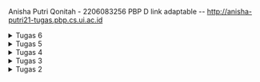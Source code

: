 Anisha Putri Qonitah - 2206083256
PBP D
link adaptable -- http://anisha-putri21-tugas.pbp.cs.ui.ac.id

<details>
<summary> Tugas 6 </summary>

### Perbedaan Antara Asynchronous Programming dan Synchronous Programming:

1. Synchronous Programming:
   - Pada pemrograman synchronous, tugas-tugas dieksekusi secara berurutan, satu per satu.
   - Program akan menunggu tugas saat ini selesai sebelum melanjutkan ke tugas berikutnya.
   - Jika suatu tugas membutuhkan waktu yang lama (misalnya, mengunduh file besar), itu dapat menghentikan seluruh program.

2. Asynchronous Programming:
   - Dalam pemrograman asynchronous, tugas-tugas dapat dieksekusi secara bersamaan tanpa harus menunggu tugas sebelumnya selesai.
   - Tugas yang membutuhkan waktu, seperti operasi jaringan atau operasi I/O (input/output), dapat berjalan di latar belakang tanpa menghentikan program utama.
   - Ini sangat bermanfaat dalam pengembangan web karena memungkinkan aplikasi berinteraksi dengan server dan sumber daya eksternal tanpa menghalangi antarmuka pengguna.

## Paradigma Event-Driven Programming:

- Paradigma event-driven programming adalah pendekatan di mana program merespons kejadian (events) yang terjadi, seperti klik tombol, pengiriman permintaan HTTP, atau perubahan status.
- Contoh penerapannya dalam tugas ini adalah ketika Anda menggunakan AJAX untuk mengirim permintaan HTTP ke server, Anda menentukan fungsi yang akan dipanggil ketika respons diterima. Fungsi ini akan dijalankan saat respons tiba, mengikuti pola event-driven.

## Penerapan Asynchronous Programming pada AJAX:

- Dalam konteks AJAX (Asynchronous JavaScript and XML), asynchronous programming memungkinkan Anda untuk mengirim permintaan HTTP ke server dan melanjutkan eksekusi kode tanpa harus menunggu respons dari server. Anda menentukan callback yang akan dijalankan ketika respons tiba.

## Perbandingan Fetch API dan jQuery untuk AJAX:

1. Fetch API:
   - Fetch API adalah API bawaan dalam JavaScript yang memungkinkan Anda untuk mengirim permintaan HTTP asinkron secara sederhana dan kuat.
   - Ia mendukung promise, yang memudahkan penanganan respons dan kesalahan.
   - Ia lebih modern, lebih ringan, dan memungkinkan penggunaan terkini seperti async/await.

2. jQuery:
   - jQuery adalah perpustakaan JavaScript yang memudahkan pengembangan web, termasuk AJAX.
   - Ia memiliki sintaks yang lebih ringkas daripada Fetch API.
   - Namun, jQuery adalah perpustakaan yang lebih besar dan mungkin overkill jika Anda hanya memerlukan AJAX.

Penggunaan Fetch API lebih direkomendasikan karena ia adalah bagian dari JavaScript standar, lebih ringan, dan modern dengan dukungan promise. Ini lebih cocok untuk proyek-proyek baru dan memungkinkan praktik terbaik dalam pengembangan web.
Namun, dalam beberapa kasus, penggunaan jQuery mungkin tetap diperlukan jika Anda sudah memiliki kode yang menggunakan jQuery atau proyek lama yang masih bergantung pada perpustakaan ini.

## Jelaskan bagaimana cara kamu mengimplementasikan checklist di atas secara step-by-step (bukan hanya sekadar mengikuti tutorial).

### Ubahlah kode cards data item agar dapat mendukung AJAX GET & Lakukan pengambilan task menggunakan AJAX GET.
    Perbarui kode HTML untuk halaman utama (main.html) untuk menghilangkan item-item yang sebelumnya di-generate oleh template.
    Tambahkan wadah (container) untuk item-item yang akan diambil melalui AJAX.
    Implementasi ajax get di scripts sesuai dengan ketentuan

### Buatlah sebuah tombol yang membuka sebuah modal dengan form untuk menambahkan item.
    di main.html buat tombol baru di navigation bar dengan nama add product by AJAX
    buat modal form di main.html untuk menambahkan item baru
    buat fungsi add_product agar item baru muncul

### Buatlah fungsi view baru untuk menambahkan item baru ke dalam basis data.
    Import from django.views.decorators.csrf import csrf_exempt pada berkas views.py.
    Di view.py buat fungsi baru dengan nama add_produt_ajax
    Tambahkan dekorator @csrf_exempt di atas fungsi add_product_ajax
    
### Buatlah path /create-ajax/ yang mengarah ke fungsi view yang baru kamu buat & Hubungkan form yang telah kamu buat di dalam modal kamu ke path /create-ajax/.
    Buka berkas urls.py pada folder main dan import fungsi get_product_json serta add_product_ajax.
    Tambahkan path url kedua fungsi tersebut ke dalam urlpatterns.

### Lakukan refresh pada halaman utama secara asinkronus untuk menampilkan daftar item terbaru tanpa reload halaman utama secara keseluruhan.
    di main.html buat async function yaitu refreshProduct yang akan reload item

### Melakukan perintah collectstatic.
    Perintah ini bertujuan untuk mengumpulkan file static dari setiap aplikasi kamu ke dalam suatu folder yang dapat dengan mudah disajikan pada produksi.
    di cmd jalankan perindah pyhton manage.py collectstatic

### Melakukan deployment ke PaaS PBP Fasilkom UI dan sertakan tautan aplikasi pada file README.md.
    isi secret di github
    mengubah dokku_app_name sesuai ketentuan
    git commit push di cmd 


</details>

<details>
<summary> Tugas 5 </summary>

## Jelaskan manfaat dari setiap element selector dan kapan waktu yang tepat untuk menggunakannya.
### Universal Selector (*):
Manfaat: Selector ini memilih semua elemen dalam halaman.
Kapan Menggunakan: Anda harus sangat hati-hati saat menggunakan universal selector, karena dapat memengaruhi semua elemen di halaman. Sebaiknya hanya digunakan dalam kasus tertentu di mana Anda perlu mengatur beberapa properti CSS secara global.

### Type Selector (Elemen):
Manfaat: Selector ini memilih semua elemen dengan tipe yang cocok (misalnya, p untuk semua elemen paragraf).
Kapan Menggunakan: Cocok digunakan ketika Anda ingin mengatur gaya secara umum untuk tipe elemen tertentu di seluruh situs web.

### ID Selector (#id):
Manfaat: Selector ini memilih elemen berdasarkan ID yang unik.
Kapan Menggunakan: Berguna ketika Anda ingin mengatur gaya untuk elemen yang memiliki ID unik. Sebaiknya hanya digunakan satu kali per halaman karena ID harus unik.

### Class Selector (.class):
Manfaat: Selector ini memilih elemen berdasarkan kelas yang diberikan.
Kapan Menggunakan: Berguna ketika Anda ingin mengatur gaya untuk beberapa elemen yang memiliki kelas yang sama. Anda dapat menggunakannya berkali-kali pada halaman yang berbeda.

### Descendant Selector (Space):
Manfaat: Selector ini memilih elemen yang merupakan keturunan dari elemen lain, di mana elemen keturunan berada dalam elemen yang lebih tinggi dalam struktur dokumen.
Kapan Menggunakan: Berguna ketika Anda ingin mengatur gaya untuk elemen-elemen dalam konteks tertentu, misalnya, semua elemen p dalam elemen div.

### Child Selector (>):
Manfaat: Selector ini memilih elemen yang merupakan anak langsung dari elemen lain.
Kapan Menggunakan: Cocok ketika Anda ingin mengatur gaya untuk elemen yang langsung menjadi anak dari elemen lain, tanpa memperhatikan elemen-elemen lebih dalam dalam struktur.

### Adjacent Sibling Selector (+):
Manfaat: Selector ini memilih elemen yang merupakan saudara sejajar (sibling) dari elemen lain, yang memiliki elemen yang sama dengan elemen lain tersebut.
Kapan Menggunakan: Berguna ketika Anda ingin mengatur gaya untuk elemen yang berdekatan secara langsung dengan elemen lain yang memiliki elemen yang sama.

### General Sibling Selector (~):
Manfaat: Selector ini memilih elemen yang merupakan saudara sejajar (sibling) dari elemen lain yang memiliki elemen yang sama, tanpa memperhatikan posisi relatifnya.
Kapan Menggunakan: Sama seperti adjacent sibling selector, tetapi lebih fleksibel karena tidak harus berdekatan secara langsung.

## Jelaskan HTML5 Tag yang kamu ketahui.
HTML5 (Hypertext Markup Language versi 5) mempunyai banyak tag yang memungkinkan pengembang web untuk merinci struktur halaman web dengan lebih baik dan mengintegrasikan elemen-elemen modern ke dalam desain. Berikut 5 contoh tag:
<header>: Digunakan untuk mendefinisikan header atau bagian atas dari halaman web. Biasanya berisi elemen-elemen seperti judul, logo, dan navigasi.

<nav>: Mengelompokkan elemen-elemen navigasi, seperti menu, dalam satu blok. Ini membantu dalam membuat menu situs web.

<section>: Menggambarkan bagian dari halaman web yang memiliki tema atau konten yang terkait. Berguna untuk memecah konten menjadi bagian-bagian logis.

<article>: Digunakan untuk menandai sebuah artikel atau entitas yang mandiri dalam halaman web. Misalnya, sebuah berita atau posting blog yang dapat berdiri sendiri.

<aside>: Mengidentifikasi konten yang terkait dengan konten di sekitarnya dan biasanya ditempatkan di samping konten utama. Ini sering digunakan untuk iklan atau sidebar.

## Jelaskan perbedaan antara margin dan padding.
### Margin:
Margin adalah ruang di luar elemen, di antara elemen tersebut dan elemen-elemen sekitarnya.
Margin dapat digunakan untuk mengontrol jarak antara elemen dan elemen-elemen lain di sekitarnya atau batasan area elemen terhadap elemen-elemen lain.
Margin tidak memiliki latar belakang atau warna latar belakang dan tidak memengaruhi tampilan elemen itu sendiri.
Jika ada dua elemen dengan margin yang saling bersentuhan, marginnya akan digabungkan sehingga terbentuk margin tunggal di antara keduanya.

### Padding:
Padding adalah ruang di dalam elemen, di antara konten elemen dan tepi elemen itu sendiri.
Padding digunakan untuk mengontrol jarak antara konten elemen dan batasan elemen tersebut.
Padding memiliki latar belakang dan warna latar belakang yang sama dengan elemen itu sendiri, sehingga mempengaruhi tampilan elemen tersebut.
Padding tidak memengaruhi tata letak elemen-elemen sekitarnya, hanya memengaruhi konten di dalam elemen itu sendiri.

Perbedaan kunci antara margin dan padding adalah bahwa margin memengaruhi tata letak elemen di antara elemen-elemen sekitarnya, sedangkan padding memengaruhi tampilan elemen itu sendiri, khususnya pada bagian dalam elemen tersebut.

## Jelaskan perbedaan antara framework CSS Tailwind dan Bootstrap. Kapan sebaiknya kita menggunakan Bootstrap daripada Tailwind, dan sebaliknya?

### Bootstrap:
Memiliki komponen siap pakai.
Menggunakan banyak class CSS bawaan.
Menyediakan tema bawaan.
Cocok untuk pengembangan cepat atau jika tidak memiliki pengalaman dalam menulis CSS.

### Tailwind CSS:
Menggunakan pendekatan "utility-first."
Memungkinkan customisasi yang tinggi.
Tidak memiliki tema bawaan.
Cocok jika ingin kontrol tinggi terhadap desain atau ingin mengurangi ukuran file CSS.

Bootstrap cocok untuk proyek cepat dengan komponen siap pakai, sedangkan Tailwind cocok untuk proyek yang memerlukan desain yang sangat kustom atau jika memiliki pemahaman yang kuat tentang CSS.

## Jelaskan bagaimana cara kamu mengimplementasikan checklist di atas secara step-by-step (bukan hanya sekadar mengikuti tutorial).
### Kustomisasi desain pada templat HTML yang telah dibuat pada Tugas 4 dengan menggunakan CSS atau CSS framework (seperti Bootstrap, Tailwind, Bulma) dengan ketentuan sebagai berikut
### Kustomisasi halaman login, register, dan tambah inventori semenarik mungkin.
    Di base.html tambahkan meta name dan Bootstrap CSS dan juga JS.
    Tambahkan navigation bar menggunakan Bootstrap pada halaman main.html
    Tambahkan tombol edit di main.html
    Diatas main.html, login.html, edit_product.html, register.html masukan html tag style 
    Isi style dengan warna atau backgroud yang diinginkan

### Kustomisasi halaman daftar inventori menjadi lebih berwarna maupun menggunakan apporach lain seperti menggunakan Card.
    Dalam style ganti backgroud image menjadi gambar yang diinginkan
    Ganti warna tabel dan font
    Tambahkan navigation bar (Bootstrap)
    Pindahkan tombol logout dan add product ke dalam navigation bar

### Menjawab beberapa pertanyaan berikut pada README.md pada root folder (silakan modifikasi README.md yang telah kamu buat sebelumnya; tambahkan subjudul untuk setiap tugas).
    menulis jawaban di read.me dan rapihkan 

### Memberikan warna yang berbeda (teks atau background) pada baris terakhir dari item pada inventori anda menggunakan CSS.
    dalam style tambahkan .custom-row.last-row td dan pilih warna yang sesuai dengan keinginan kita
    dalam for loop product <tr class="custom-row{% if forloop.last %} last-row{% endif %}"> agar warna yang diubah adalah baris terakhir
    

### Melakukan add-commit-push ke GitHub.
</details>

<details>
<summary> Tugas 4 </summary>

## Apa itu Django UserCreationForm, dan jelaskan apa kelebihan dan kekurangannya?
    Django UserCreationForm adalah salah satu bentuk dari Django's built-in forms yang digunakan untuk membuat formulir pendaftaran pengguna. Form ini memudahkan pengembang web untuk membuat formulir pendaftaran pengguna dengan cepat dan mudah. UserCreationForm memerlukan input seperti username, password, dan konfirmasi password. Kelebihannya termasuk kemudahan penggunaan dan integrasi yang baik dengan sistem otentikasi Django, serta validasi bawaan yang membantu mencegah kesalahan saat pendaftaran pengguna. Kekurangannya adalah kemungkinan kurang fleksibel dalam hal desain, sehingga jika Anda memerlukan tampilan atau fitur pendaftaran yang sangat kustom, Anda mungkin perlu menyesuaikan lebih lanjut.

## Apa perbedaan antara autentikasi dan otorisasi dalam konteks Django, dan mengapa keduanya penting?
    Autentikasi adalah proses untuk mengidentifikasi pengguna, yaitu memverifikasi apakah seseorang adalah pengguna yang sah dan memberikan akses ke akun mereka. Django memiliki sistem otentikasi yang kuat yang memungkinkan pengguna untuk masuk ke akun mereka dengan menggunakan username dan password atau metode autentikasi lainnya seperti OAuth.

    Otorisasi adalah proses yang mengatur hak akses pengguna yang telah diautentikasi. Ini menentukan apa yang diizinkan atau tidak diizinkan oleh pengguna dalam aplikasi. Django memiliki sistem otorisasi yang memungkinkan pengembang untuk menentukan hak akses berdasarkan peran (roles) pengguna atau izin khusus.

    Keduanya penting dalam konteks Django karena autentikasi memungkinkan Anda untuk mengidentifikasi pengguna yang menggunakan aplikasi Anda, sementara otorisasi memastikan bahwa pengguna hanya dapat mengakses bagian dari aplikasi yang sesuai dengan peran dan izin mereka. Kombinasi keduanya adalah yang membuat aplikasi aman dan mengontrol akses.

## Apa itu cookies dalam konteks aplikasi web, dan bagaimana Django menggunakan cookies untuk mengelola data sesi pengguna?
    Cookies adalah potongan kecil data yang disimpan di sisi klien (browser pengguna) dan dikirim kembali ke server saat permintaan berikutnya. Dalam konteks aplikasi web, cookies digunakan untuk mengelola data sesi pengguna, menyimpan preferensi, atau melacak informasi lainnya yang dibutuhkan dalam beberapa permintaan HTTP berurutan.
    Django menggunakan cookies untuk mengelola sesi pengguna dengan cara yang aman. Ini sering dilakukan dengan menggunakan Django's session framework. Framework ini memungkinkan Anda untuk menyimpan data sesi pengguna di server, sementara cookie yang unik disematkan di sisi klien untuk mengidentifikasi sesi tersebut. Ini membantu menjaga data sesi yang aman, karena data sesi tidak disimpan di sisi klien.

## Apakah penggunaan cookies aman secara default dalam pengembangan web, atau apakah ada risiko potensial yang harus diwaspadai?
    Secara default, penggunaan cookies dalam pengembangan web relatif aman, terutama jika Anda mengikuti praktik terbaik untuk menghindari kerentanan keamanan. Namun, ada beberapa risiko potensial yang perlu diwaspadai:
    Session hijacking: Meskipun Django session framework aman, jika cookies diambil oleh pihak yang tidak sah, mereka dapat mengakses sesi pengguna.
    Cross-Site Scripting (XSS): Jika aplikasi Anda rentan terhadap serangan XSS, penyerang dapat mencuri cookies pengguna.
    Data sensitif: Jika Anda menyimpan data sensitif dalam cookies, risiko keamanan meningkat.
    Untuk mengurangi risiko ini, pastikan untuk mengimplementasikan praktik keamanan seperti mengaktifkan HTTPS, menjalankan validasi di server, dan menghindari penyimpanan data sensitif di cookies. Django sendiri memiliki beberapa perlindungan bawaan untuk mengatasi beberapa risiko ini, tetapi perlu dilakukan penyesuaian tambahan sesuai dengan kebutuhan proyek Anda.

## Jelaskan bagaimana cara kamu mengimplementasikan checklist di atas secara step-by-step (bukan hanya sekadar mengikuti tutorial).
### Mengimplementasikan fungsi registrasi, login, dan logout untuk memungkinkan pengguna untuk mengakses aplikasi sebelumnya dengan lancar.
        jalankan virtual environment
        di view.py buat fungsi register, login, logout 
        import fungsi dan tambahkan path url ke urlpatterns di urls.py
        tambahkan kode login required di atas fungsi show_main

### Membuat dua akun pengguna dengan masing-masing tiga dummy data menggunakan model yang telah dibuat pada aplikasi sebelumnya untuk setiap akun di lokal.
        import kode untuk fungsi
        runserver, buka web browser localhost
        registrasi akun, lalu buat 3 item baru
        logout dan membuat akun baru dan tambahkan 3 item baru

### Menghubungkan model Item dengan User.
        import model 
        di models.py tambahkan user di item
        di views.py ubah kode create_product dengan menambah request user
        tambahkan request name di context show_main
        migrasi model
        runserver untuk melihat hasilnya

### Menampilkan detail informasi pengguna yang sedang logged in seperti username dan menerapkan cookies seperti last login pada halaman utama aplikasi.
        mengubah fungsi login dan logout dengan menambahkan informasi cookie last_login 
        menambahkan last_login ke dalam context show_main
        menambahkan kata kata last login ke dalam main.html

### Mengimplementasi Bonus
        membuat fungsi add, decrement dan remove product dalam view.py
        import fungsi, tambahkan path ke urlpatterns
        tambahkan button di main.html

### Melakukan add-commit-push ke GitHub.

</details>

<details>
<summary> Tugas 3 </summary>

## Apa perbedaan antara form POST dan form GET dalam Django?
    Form POST: Ketika mengirimkan formulir dengan metode POST dalam Django, data yang dikirimkan tidak ditampilkan di URL. Data tersebut dikirim sebagai bagian dari tubuh permintaan HTTP, yang tidak terlihat oleh pengguna. Form POST biasanya digunakan untuk mengirim data yang sensitif atau besar, seperti kata sandi atau file.

    Form GET: Dalam form GET, data yang dikirim ditambahkan ke URL sebagai parameter query string. Ini membuat data tersebut dapat dilihat oleh pengguna dan tersimpan dalam riwayat web browser. Form GET biasanya digunakan untuk permintaan yang bersifat idempoten (tidak mengubah data di server) dan ketika ingin data tersebut dapat dibagikan atau disimpan dalam bookmark.

## Apa perbedaan utama antara XML, JSON, dan HTML dalam konteks pengiriman data?
    XML (eXtensible Markup Language): XML adalah bahasa markup yang digunakan untuk mengatur dan mengirimkan data terstruktur. Ini sering digunakan dalam pertukaran data antara sistem yang berbeda dan mendukung validasi dengan skema. XML berfokus pada struktur hierarki dan umumnya lebih berat dalam hal sintaksis.

    JSON (JavaScript Object Notation): JSON adalah format pertukaran data yang ringkas dan mudah dibaca oleh mesin dan manusia. Ini berfokus pada objek dan array, membuatnya ideal untuk pertukaran data dalam bahasa pemrograman. JSON sering digunakan dalam aplikasi web modern karena ringkas dan efisien.

    HTML (Hypertext Markup Language): HTML adalah bahasa markup yang digunakan untuk membuat halaman web. Ini berfokus pada presentasi dan struktur tampilan. Meskipun tidak dirancang untuk pertukaran data, HTML sering digunakan untuk menampilkan data dalam tampilan web.

## Mengapa JSON sering digunakan dalam pertukaran data antara aplikasi web modern?
    JSON ringkas dan mudah dibaca, membuatnya efisien dalam pengiriman data melalui jaringan.
    Dukungan yang luas dalam berbagai bahasa pemrograman membuatnya mudah diimplementasikan dalam berbagai teknologi web.
    JSON mendukung struktur data berbasis objek dan array, yang sesuai dengan cara modern aplikasi web menyusun dan mengelola data.
    JSON mendukung tipe data umum seperti string, angka, boolean, objek, dan array, sehingga cocok untuk berbagai jenis data.
    JSON mendukung data terstruktur dan fleksibel tanpa memerlukan skema yang kaku, memudahkan pengembangan dan evolusi aplikasi.

## Jelaskan bagaimana cara kamu mengimplementasikan checklist di atas secara step-by-step (bukan hanya sekadar mengikuti tutorial).
### Membuat input form untuk menambahkan objek model pada app sebelumnya.
        membuat forms.py untuk menerima data item baru
        import Itemform ke views.py dan buat fungsi baru (create_product) 
### Tambahkan 5 fungsi views untuk melihat objek yang sudah ditambahkan dalam format HTML, XML, JSON, XML by ID, dan JSON by ID.
        mengimport httpresponse dan serializers kedalam views.py
        membuat fungsi dengan parameter request yang menyimpan hasil query dari seluruh data yang ada pada Item
        buat semua fungsi untuk HTML, XML, JSON, XML by ID, dan JSON by ID.
### Membuat routing URL untuk masing-masing views yang telah ditambahkan pada poin 2.
        import fungsi tadi ke urls.py
        tambahkan path url ke urlpatterns
        cek project dengan runserver dan buka localhost 
### Melakukan add-commit-push ke GitHub.
### Menambahkan pesan "Kamu menyimpan X item pada aplikasi ini" (dengan X adalah jumlah data item yang tersimpan pada aplikasi) dan menampilkannya di atas tabel data
        dalam views.py show_main buat variabel baru dengan nama item yang menyimpan nilai jumlah semua item dengan cara item.object.count
        dalam main.html tambahkan {{item}} dan kata-katanya

## Mengakses kelima URL di poin 2 menggunakan Postman, membuat screenshot dari hasil akses URL pada Postman, dan menambahkannya ke dalam README.md.
### HTML
 ![gambar postman HTML](https://github.com/anishaputriq/shop-inventory/blob/main/gambar%20postman/HTML.png)
### XML
 ![gambar postman XML](https://github.com/anishaputriq/shop-inventory/blob/main/gambar%20postman/XML.png)
### JSON
 ![gambar postman JSON](https://github.com/anishaputriq/shop-inventory/blob/main/gambar%20postman/JSON.png)
### XML BY ID
 ![gambar postman XML BY ID](https://github.com/anishaputriq/shop-inventory/blob/main/gambar%20postman/XML%20ID.png)
### JSON BY ID
 ![gambar postman JSON BY ID](https://github.com/anishaputriq/shop-inventory/blob/main/gambar%20postman/JSON%20ID.png)


</details>

<details>
<summary> Tugas 2 </summary>

## Jelaskan bagaimana cara kamu mengimplementasikan checklist di atas secara step-by-step (bukan hanya sekadar mengikuti tutorial).
### Membuat sebuah proyek Django baru.
    buat direktori baru dan hubungkan dengan repositori
    buka cmd dan jalankan django-admin startproject shopping-inventory .

### Membuat aplikasi dengan nama main pada proyek tersebut.
    aktifkan virtual environment
    di cmd jalankan python manage.py startapp main

### Melakukan routing pada proyek agar dapat menjalankan aplikasi main.
    buka berkas urls.py di direktori main
    Tambahkan path untuk aplikasi 'main' dalam urlpatterns

### Membuat model pada aplikasi main dengan nama Item dan memiliki atribut wajib sebagai berikut.
    name sebagai nama item dengan tipe CharField.
    amount sebagai jumlah item dengan tipe IntegerField.
    description sebagai deskripsi item dengan tipe TextField.
    dalam models.py bikin class dengan nama Item dan bikin atribut diatas dengan tipe seperti ketentuan

### Membuat sebuah fungsi pada views.py untuk dikembalikan ke dalam sebuah template HTML yang menampilkan nama aplikasi serta nama dan kelas kamu.
    buka view.py di direktori main
    tambahkan fungsi dictionary yang mengembalikan template HTML yang menampilkan nama 

### Membuat sebuah routing pada urls.py aplikasi main untuk memetakan fungsi yang telah dibuat pada views.py
    buka urls.py di direktori main
    tambahkan path untuk fungsi yang telah dibuat di views.py

### Melakukan deployment ke Adaptable terhadap aplikasi yang sudah dibuat sehingga nantinya dapat diakses oleh teman-temanmu melalui Internet.
    buka site adaptable, connect dengan git hub dan pilih repo yang dibuat dan deploy dengan python template!

### Membuat sebuah README.md
        di dalam direktori buat file README.md dan tulis jangan lupa di commit push

## Buatlah bagan yang berisi request client ke web aplikasi berbasis Django beserta responnya dan jelaskan pada bagan tersebut kaitan antara urls.py, views.py, models.py, dan berkas html.
    ![gambar bagan](https://github.com/anishaputriq/shop-inventory/blob/e3529d0b2f349cdaf59896699462609fb1181479/bagan%20.png)
    urls.py mengatur bagaimana URL akan di-mapping ke view yang spesifik.
    views.py berisi view yang mengatur logika aplikasi dan berkomunikasi dengan model jika perlu. View ini mengembalikan respons berdasarkan permintaan yang diterimanya.
    models.py mendefinisikan struktur basis data dan kelas-kelas model yang dapat digunakan oleh aplikasi Anda. View dapat menggunakan model ini untuk berinteraksi dengan basis data.
    Berkas HTML digunakan untuk merender tampilan yang akan ditampilkan kepada pengguna, dan views dapat mengirimkan data yang diperlukan ke berkas HTML ini untuk disajikan kepada pengguna.

    alur umumnya adalah sebagai berikut:
    Pengguna membuat permintaan melalui URL yang didefinisikan di urls.py.
    urls.py akan mengarahkan permintaan tersebut ke view yang sesuai di views.py.
    View di views.py akan mengambil data dari model (jika diperlukan) dan menghasilkan respons.
    Respons yang dihasilkan akan ditampilkan kepada pengguna melalui berkas HTML yang sesuai.

## Jelaskan mengapa kita menggunakan virtual environment? Apakah kita tetap dapat membuat aplikasi web berbasis Django tanpa menggunakan virtual environment?
    Kita dapat membuat aplikasi web berbasis Django tanpa menggunakan virtual environment, tetapu sangat disarankan untuk menggunakan venv untuk mengelola dependensi proyek secara efisien, meminimalkan potensi konflik, mengurangi risiko menyebabkan masalah di lingkungan Python global, pemeliharaan virtual environment lebih mudah, dan membuat proyek lebih mudah dikelola dan dipelihara.

## Jelaskan apakah itu MVC, MVT, MVVM dan perbedaan dari ketiganya.
    MVC, MVT, dan MVVM adalah pola arsitektur perangkat lunak yang digunakan dalam pengembangan aplikasi berbasis web dan aplikasi perangkat lunak pada umumnya.

    Pengertian:
    MVC (Model-View-Controller): Ini adalah pola arsitektur yang memisahkan aplikasi menjadi tiga komponen utama: Model (untuk data dan logika bisnis), View (untuk tampilan), dan Controller (untuk mengontrol aliran aplikasi).
    MVT (Model-View-Template): Digunakan terutama dalam kerangka kerja web Django, MVT menggantikan Controller dalam MVC dengan komponen View yang mengelola tampilan dan Template yang mengontrol tampilan HTML.
    MVVM (Model-View-ViewModel): MVVM adalah pola arsitektur yang umumnya digunakan dalam pengembangan aplikasi berbasis klien modern. Ini memiliki Model (untuk data dan logika bisnis), View (untuk tampilan), dan ViewModel (untuk mengelola tampilan dan presentasi data, bertindak sebagai perantara antara Model dan View).

    Perbedaan: 
    MVC menggunakan Controller sebagai perantara antara Model dan View, sementara MVT menggunakan View langsung untuk berkomunikasi dengan Model. Dalam MVT, Controller digantikan oleh View dan Template.
    MVVM memiliki komponen ViewModel yang khusus untuk mengelola tampilan dan presentasi data. Ini memisahkan tugas Controller dan View dalam pengembangan.
    MVC dan MVT lebih umum digunakan dalam pengembangan aplikasi web berbasis server, sedangkan MVVM sering digunakan dalam pengembangan aplikasi berbasis klien (seperti aplikasi desktop atau aplikasi seluler).
    MVT khusus digunakan dalam kerangka kerja web Django.

</details>